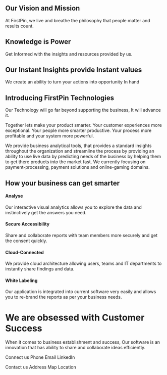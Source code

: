 

## Our Vision and Mission

At FirstPin, we live and breathe the philosophy that people matter and results count.

## Knowledge is Power 
Get Informed with the insights and resources provided by us. 

## Our Instant Insights provide Instant values
We create an ability to turn your actions into opportunity In hand
 

## Introducing FirstPin Technologies
Our Technology will go far beyond supporting the business, It will advance it.

Together lets make your product smarter. Your customer experiences more exceptional. Your people more smarter productive. Your process more profitable and your system more powerful.

We provide business analytical tools, that provides a standard insights throughout the organization and streamline the process by providing an ability to use live data by predicting needs of the business by helping them to get there products into the market fast. We currently focusing on payment-processing, payment solutions and online-gaming domains. 

## How your business can get smarter

#### Analyse

Our interactive visual analytics allows you to explore the data and instinctively get the answers you need.

#### Secure Accessibility
Share and collaborate reports with team members more securely and get the consent quickly.

#### Cloud-Connected

We provide cloud architecture allowing users, teams and IT departments to instantly share findings and data.

#### White Labeling

Our application is integrated into current software very easily and allows you to re-brand the reports as per your business needs.


# We are obsessed with Customer Success

When it comes to business establishment and success, Our software is an innovation that has ability to share and collaborate ideas efficiently.

Connect us
Phone   			Email		  LinkedIn

Contact us
Address
Map Location
<!--stackedit_data:
eyJoaXN0b3J5IjpbLTkwNDA0NzQ0LC0xMDA2NDk3NTkzLC0xOD
kzNDU5NzQzLDE0NDIwNzcxNDcsLTE1MTU4NjQ1MjksMzAxODc3
Njk3LC0xOTg4NzI4ODY1LC0xMjc5NDk1NjE0LDEwNzEzNDA5MT
AsLTE0NTIzNzAzMCwtMTM3Nzg1OTYyLDEyMjQxOTAzOCwtMTg1
MzU5OTA0MywtNTc4NTc1NzY5LC0xMTA3OTc2OTIyLC0xMDQyMD
I4MTk4LC0xODE1NDk0NzY2LC01MDAzNTQwODddfQ==
-->